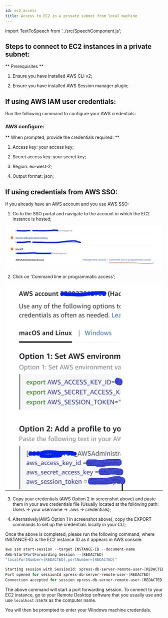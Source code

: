 ```yaml
---
id: ec2_access
title: Access to EC2 in a private subnet from local machine
---
```

import TextToSpeech from '../src/SpeechComponent.js';

<TextToSpeech>

## Steps to connect to EC2 instances in a private subnet:

** Prerequisites **

1. Ensure you have installed AWS CLI v2;

2. Ensure you have installed AWS Session manager plugin;
## If using AWS IAM user credentials:

Run the following command to configure your AWS credentials:
### AWS configure:

** When prompted, provide the credentials required: **

1. Access key: your access key;

2. Secret access key:  your secret key;

3. Region: eu-west-2;

4. Output format: json;
## If using credentials from AWS SSO:

 If you already have an AWS account and you use AWS SSO:

1. Go to the SSO portal and navigate to the account in which the EC2 instance is hosted;

![AWS SSO portal](./doc-images/ec2.png)


2. Click on ‘Command line or programmatic access’;

![Credentials](./doc-images/ec21.png)

3. Copy your credentials (AWS Option 2 in screenshot above) and paste them in your aws credentials file (Usually located at the following path: Users -> your username -> .aws -> credentials);

4. Alternatively(AWS Option 1 in screenshot above), copy the EXPORT commands to set up the credentials locally in your CLI;


Once the above is completed, please run the following command, where INSTANCE-ID is the EC2 instance ID as it appears in AWS console:

```powershell
aws ssm start-session --target INSTANCE-ID --document-name
AWS-StartPortForwarding Session --[REDACTED]
"localPortNumber=[REDACTED],portNumber=[REDACTED]"
```
```powershell
Starting session with SessionId: xpress-db-server-remote-user-[REDACTED]
Port opened for sessionId xpress-db-server-remote-user-[REDACTED]
Connection accepted for session xpress-db-server-remote-user-[REDACTED]
```

The above command will start a port forwarding session. To connect to your EC2 instance, go to your Remote Desktop software that you usually use and use `localhost:55678` as the computer name.

You will then be prompted to enter your Windows machine credentials.

</TextToSpeech>